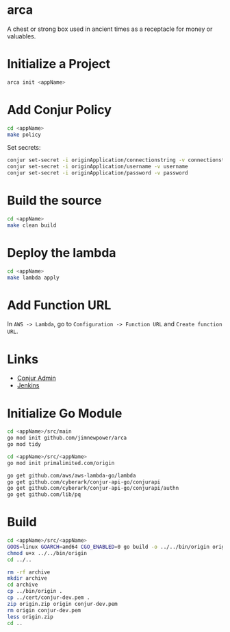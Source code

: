 # arca
A chest or strong box used in ancient times as a receptacle for money or valuables.

# Initialize a Project
```bash
arca init <appName>
```

# Add Conjur Policy
```bash
cd <appName>
make policy
```

Set secrets:
```bash
conjur set-secret -i originApplication/connectionstring -v connectionstring
conjur set-secret -i originApplication/username -v username
conjur set-secret -i originApplication/password -v password
```

# Build the source
```bash
cd <appName>
make clean build
```

# Deploy the lambda
```bash
cd <appName>
make lambda apply
```

# Add Function URL
In `AWS -> Lambda`, go to `Configuration -> Function URL` and `Create function URL`.

# Links
- [Conjur Admin](https://ec2-34-204-42-151.compute-1.amazonaws.com)
- [Jenkins](ec2-18-237-228-26.us-west-2.compute.amazonaws.com:8080)

# Initialize Go Module
```bash
cd <appName>/src/main
go mod init github.com/jimnewpower/arca
go mod tidy

cd <appName>/src/<appName>
go mod init primalimited.com/origin

go get github.com/aws/aws-lambda-go/lambda
go get github.com/cyberark/conjur-api-go/conjurapi
go get github.com/cyberark/conjur-api-go/conjurapi/authn
go get github.com/lib/pq
```

# Build
```bash
cd <appName>/src/<appName>
GOOS=linux GOARCH=amd64 CGO_ENABLED=0 go build -o ../../bin/origin origin.go
chmod u+x ../../bin/origin
cd ../..

rm -rf archive
mkdir archive
cd archive
cp ../bin/origin .
cp ../cert/conjur-dev.pem .
zip origin.zip origin conjur-dev.pem
rm origin conjur-dev.pem
less origin.zip
cd ..
```

